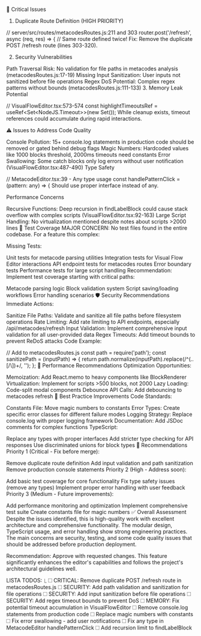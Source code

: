 🚨 Critical Issues
1. Duplicate Route Definition (HIGH PRIORITY)

// server/src/routes/metacodesRoutes.js:211 and 303
router.post('/refresh', async (req, res) => {
  // Same route defined twice!
Fix: Remove the duplicate POST /refresh route (lines 303-320).

2. Security Vulnerabilities

Path Traversal Risk: No validation for file paths in metacodes analysis (metacodesRoutes.js:17-19)
Missing Input Sanitization: User inputs not sanitized before file operations
Regex DoS Potential: Complex regex patterns without bounds (metacodesRoutes.js:111-133)
3. Memory Leak Potential

// VisualFlowEditor.tsx:573-574
const highlightTimeoutsRef = useRef<Set<NodeJS.Timeout>>(new Set());
While cleanup exists, timeout references could accumulate during rapid interactions.

⚠️ Issues to Address
Code Quality

Console Pollution: 15+ console.log statements in production code should be removed or gated behind debug flags
Magic Numbers: Hardcoded values like 1000 blocks threshold, 2000ms timeouts need constants
Error Swallowing: Some catch blocks only log errors without user notification (VisualFlowEditor.tsx:487-490)
Type Safety

// MetacodeEditor.tsx:39 - Any type usage
const handlePatternClick = (pattern: any) => {
Should use proper interface instead of any.

Performance Concerns

Recursive Functions: Deep recursion in findLabelBlock could cause stack overflow with complex scripts (VisualFlowEditor.tsx:92-163)
Large Script Handling: No virtualization mentioned despite notes about scripts >2000 lines
🧪 Test Coverage
MAJOR CONCERN: No test files found in the entire codebase. For a feature this complex:

Missing Tests:

Unit tests for metacode parsing utilities
Integration tests for Visual Flow Editor interactions
API endpoint tests for metacodes routes
Error boundary tests
Performance tests for large script handling
Recommendation: Implement test coverage starting with critical paths:

Metacode parsing logic
Block validation system
Script saving/loading workflows
Error handling scenarios
🛡️ Security Recommendations
Immediate Actions:

Sanitize File Paths: Validate and sanitize all file paths before filesystem operations
Rate Limiting: Add rate limiting to API endpoints, especially /api/metacodes/refresh
Input Validation: Implement comprehensive input validation for all user-provided data
Regex Timeouts: Add timeout bounds to prevent ReDoS attacks
Code Example:

// Add to metacodesRoutes.js
const path = require('path');
const sanitizePath = (inputPath) => {
  return path.normalize(inputPath).replace(/^(\.\.[\/\\])+/, '');
};
🚀 Performance Recommendations
Optimization Opportunities:

Memoization: Add React.memo to heavy components like BlockRenderer
Virtualization: Implement for scripts >500 blocks, not 2000
Lazy Loading: Code-split modal components
Debounce API Calls: Add debouncing to metacodes refresh
📝 Best Practice Improvements
Code Standards:

Constants File: Move magic numbers to constants
Error Types: Create specific error classes for different failure modes
Logging Strategy: Replace console.log with proper logging framework
Documentation: Add JSDoc comments for complex functions
TypeScript:

Replace any types with proper interfaces
Add stricter type checking for API responses
Use discriminated unions for block types
🎯 Recommendations
Priority 1 (Critical - Fix before merge):

 Remove duplicate route definition
 Add input validation and path sanitization
 Remove production console statements
Priority 2 (High - Address soon):

 Add basic test coverage for core functionality
 Fix type safety issues (remove any types)
 Implement proper error handling with user feedback
Priority 3 (Medium - Future improvements):

 Add performance monitoring and optimization
 Implement comprehensive test suite
 Create constants file for magic numbers
✅ Overall Assessment
Despite the issues identified, this is high-quality work with excellent architecture and comprehensive functionality. The modular design, TypeScript usage, and error handling show strong engineering practices. The main concerns are security, testing, and some code quality issues that should be addressed before production deployment.

Recommendation: Approve with requested changes. This feature significantly enhances the editor's capabilities and follows the project's architectural guidelines well.

LISTA TODOS:
  ⎿  ☐ CRITICAL: Remove duplicate POST /refresh route in metacodesRoutes.js
     ☐ SECURITY: Add path validation and sanitization for file operations
     ☐ SECURITY: Add input sanitization before file operations
     ☐ SECURITY: Add regex timeout bounds to prevent DoS
     ☐ MEMORY: Fix potential timeout accumulation in VisualFlowEditor
     ☐ Remove console.log statements from production code
     ☐ Replace magic numbers with constants
     ☐ Fix error swallowing - add user notifications
     ☐ Fix any type in MetacodeEditor handlePatternClick
     ☐ Add recursion limit to findLabelBlock